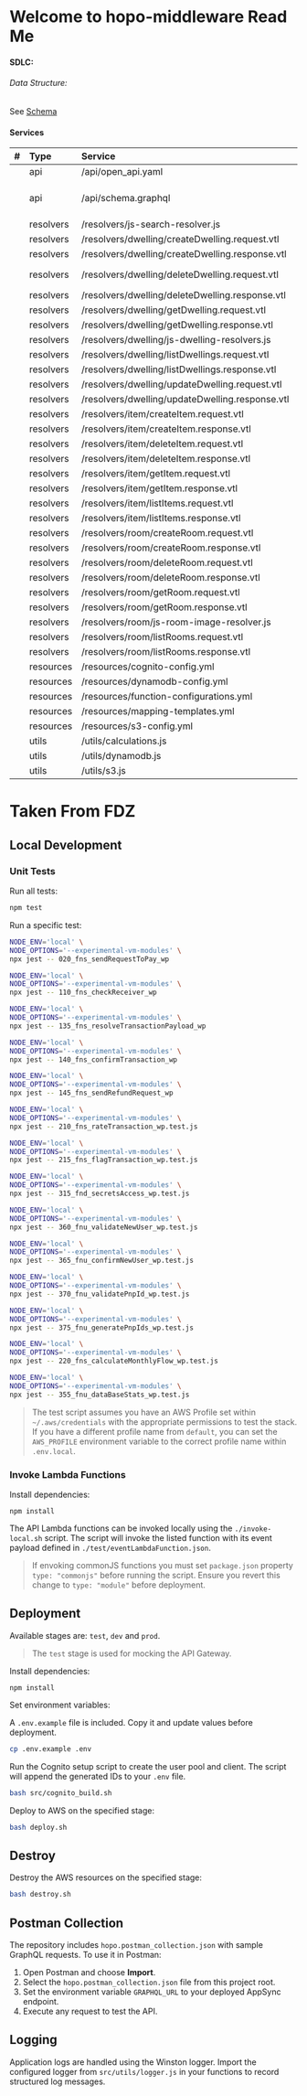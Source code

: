 # Welcome to hopo-middleware Read Me

#### SDLC:

###### Data Structure:

See [Schema](./src/api/schema.graphql)

#### Services
| #    | Type      | Service                                         | Comments / TODO                                  |
| :--- | :-------- | :---------------------------------------------- | :----------------------------------------------- |
|      | api       | /api/open_api.yaml                              |                                                  |
|      | api       | /api/schema.graphql                             | add  `isDeleted:BOOLEAN!`to dwelling, room, item |
|      | resolvers | /resolvers/js-search-resolver.js                |                                                  |
|      | resolvers | /resolvers/dwelling/createDwelling.request.vtl  |                                                  |
|      | resolvers | /resolvers/dwelling/createDwelling.response.vtl |                                                  |
|      | resolvers | /resolvers/dwelling/deleteDwelling.request.vtl  | Revise to PUTITEM TRUE on isDeleted              |
|      | resolvers | /resolvers/dwelling/deleteDwelling.response.vtl |                                                  |
|      | resolvers | /resolvers/dwelling/getDwelling.request.vtl     |                                                  |
|      | resolvers | /resolvers/dwelling/getDwelling.response.vtl    |                                                  |
|      | resolvers | /resolvers/dwelling/js-dwelling-resolvers.js    |                                                  |
|      | resolvers | /resolvers/dwelling/listDwellings.request.vtl   |                                                  |
|      | resolvers | /resolvers/dwelling/listDwellings.response.vtl  |                                                  |
|      | resolvers | /resolvers/dwelling/updateDwelling.request.vtl  |                                                  |
|      | resolvers | /resolvers/dwelling/updateDwelling.response.vtl |                                                  |
|      | resolvers | /resolvers/item/createItem.request.vtl          |                                                  |
|      | resolvers | /resolvers/item/createItem.response.vtl         |                                                  |
|      | resolvers | /resolvers/item/deleteItem.request.vtl          | Missing VTL Code                                 |
|      | resolvers | /resolvers/item/deleteItem.response.vtl         | Missing VTL Code                                 |
|      | resolvers | /resolvers/item/getItem.request.vtl             |                                                  |
|      | resolvers | /resolvers/item/getItem.response.vtl            |                                                  |
|      | resolvers | /resolvers/item/listItems.request.vtl           |                                                  |
|      | resolvers | /resolvers/item/listItems.response.vtl          |                                                  |
|      | resolvers | /resolvers/room/createRoom.request.vtl          |                                                  |
|      | resolvers | /resolvers/room/createRoom.response.vtl         |                                                  |
|      | resolvers | /resolvers/room/deleteRoom.request.vtl          | Missing VTL Code                                 |
|      | resolvers | /resolvers/room/deleteRoom.response.vtl         | Missing VTL Code                                 |
|      | resolvers | /resolvers/room/getRoom.request.vtl             |                                                  |
|      | resolvers | /resolvers/room/getRoom.response.vtl            |                                                  |
|      | resolvers | /resolvers/room/js-room-image-resolver.js       |                                                  |
|      | resolvers | /resolvers/room/listRooms.request.vtl           |                                                  |
|      | resolvers | /resolvers/room/listRooms.response.vtl          |                                                  |
|      | resources | /resources/cognito-config.yml                   |                                                  |
|      | resources | /resources/dynamodb-config.yml                  |                                                  |
|      | resources | /resources/function-configurations.yml          |                                                  |
|      | resources | /resources/mapping-templates.yml                |                                                  |
|      | resources | /resources/s3-config.yml                        |                                                  |
|      | utils     | /utils/calculations.js                          |                                                  |
|      | utils     | /utils/dynamodb.js                              |                                                  |
|      | utils     | /utils/s3.js                                    |                                                  |














# Taken From FDZ

## Local Development

### Unit Tests

Run all tests:

```bash
npm test
```

Run a specific test:

```bash
NODE_ENV='local' \
NODE_OPTIONS='--experimental-vm-modules' \
npx jest -- 020_fns_sendRequestToPay_wp
```

```bash
NODE_ENV='local' \
NODE_OPTIONS='--experimental-vm-modules' \
npx jest -- 110_fns_checkReceiver_wp
```

```bash
NODE_ENV='local' \
NODE_OPTIONS='--experimental-vm-modules' \
npx jest -- 135_fns_resolveTransactionPayload_wp
```

```bash
NODE_ENV='local' \
NODE_OPTIONS='--experimental-vm-modules' \
npx jest -- 140_fns_confirmTransaction_wp
```

```bash
NODE_ENV='local' \
NODE_OPTIONS='--experimental-vm-modules' \
npx jest -- 145_fns_sendRefundRequest_wp
```

```bash
NODE_ENV='local' \
NODE_OPTIONS='--experimental-vm-modules' \
npx jest -- 210_fns_rateTransaction_wp.test.js
```

```bash
NODE_ENV='local' \
NODE_OPTIONS='--experimental-vm-modules' \
npx jest -- 215_fns_flagTransaction_wp.test.js
```

```bash
NODE_ENV='local' \
NODE_OPTIONS='--experimental-vm-modules' \
npx jest -- 315_fnd_secretsAccess_wp.test.js
```

```bash
NODE_ENV='local' \
NODE_OPTIONS='--experimental-vm-modules' \
npx jest -- 360_fnu_validateNewUser_wp.test.js
```

```bash
NODE_ENV='local' \
NODE_OPTIONS='--experimental-vm-modules' \
npx jest -- 365_fnu_confirmNewUser_wp.test.js
```

```bash
NODE_ENV='local' \
NODE_OPTIONS='--experimental-vm-modules' \
npx jest -- 370_fnu_validatePnpId_wp.test.js
```

```bash
NODE_ENV='local' \
NODE_OPTIONS='--experimental-vm-modules' \
npx jest -- 375_fnu_generatePnpIds_wp.test.js
```

```bash
NODE_ENV='local' \
NODE_OPTIONS='--experimental-vm-modules' \
npx jest -- 220_fns_calculateMonthlyFlow_wp.test.js
```

```bash
NODE_ENV='local' \
NODE_OPTIONS='--experimental-vm-modules' \
npx jest -- 355_fnu_dataBaseStats_wp.test.js
```

> The test script assumes you have an AWS Profile set within `~/.aws/credentials` with the appropriate permissions to test the stack. If you have a different profile name from `default`, you can set the `AWS_PROFILE` environment variable to the correct profile name within `.env.local`.


### Invoke Lambda Functions

Install dependencies:

```console
npm install
```

The API Lambda functions can be invoked locally using the `./invoke-local.sh` script. The script will invoke the listed function with its event payload defined in `./test/eventLambdaFunction.json`.

> If envoking commonJS functions you must set `package.json` property `type: "commonjs"` before running the script. Ensure you revert this change to `type: "module"` before deployment.

## Deployment

Available stages are: `test`, `dev` and `prod`.

> The `test` stage is used for mocking the API Gateway.

Install dependencies:

```console
npm install
```

Set environment variables:

A `.env.example` file is included. Copy it and update values before deployment.
```bash
cp .env.example .env
```

Run the Cognito setup script to create the user pool and client. The script will
append the generated IDs to your `.env` file.
```bash
bash src/cognito_build.sh
```

Deploy to AWS on the specified stage:

```bash
bash deploy.sh
```

## Destroy

Destroy the AWS resources on the specified stage:

```bash
bash destroy.sh
```

## Postman Collection

The repository includes `hopo.postman_collection.json` with sample GraphQL requests.
To use it in Postman:

1. Open Postman and choose **Import**.
2. Select the `hopo.postman_collection.json` file from this project root.
3. Set the environment variable `GRAPHQL_URL` to your deployed AppSync endpoint.
4. Execute any request to test the API.

## Logging

Application logs are handled using the Winston logger. Import the configured
logger from `src/utils/logger.js` in your functions to record structured log
messages.
